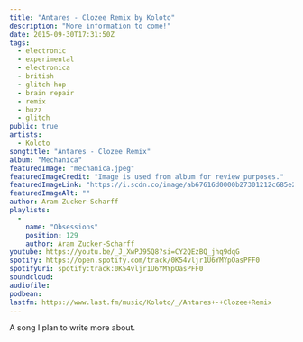```yaml
---
title: "Antares - Clozee Remix by Koloto"
description: "More information to come!"
date: 2015-09-30T17:31:50Z
tags:
  - electronic
  - experimental
  - electronica
  - british
  - glitch-hop
  - brain repair
  - remix
  - buzz
  - glitch
public: true
artists:
  - Koloto
songtitle: "Antares - Clozee Remix"
album: "Mechanica"
featuredImage: "mechanica.jpeg"
featuredImageCredit: "Image is used from album for review purposes."
featuredImageLink: "https://i.scdn.co/image/ab67616d0000b27301212c685e2bfa6414b6689b"
featuredImageAlt: ""
author: Aram Zucker-Scharff
playlists:
  -
    name: "Obsessions"
    position: 129
    author: Aram Zucker-Scharff
youtube: https://youtu.be/_J_XwPJ95Q8?si=CY2QEzBQ_jhq9dqG
spotify: https://open.spotify.com/track/0K54vljr1U6YMYpOasPFF0
spotifyUri: spotify:track:0K54vljr1U6YMYpOasPFF0
soundcloud:
audiofile:
podbean:
lastfm: https://www.last.fm/music/Koloto/_/Antares+-+Clozee+Remix
---
```


A song I plan to write more about.
		